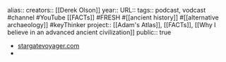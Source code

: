 alias::
creators:: [[Derek Olson]] 
year::
URL::
tags:: podcast, vodcast #channel #YouTube [[FACTs]] #FRESH #[[ancient history]] #[[alternative archaeology]] #keyThinker 
project:: [[Adam's Atlas]], [[FACTs]], [[Why I believe in an advanced ancient civilization]] 
public:: true

- [stargatevoyager.com](https://stargatevoyager.com/)
-